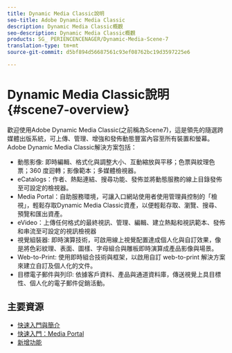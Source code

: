 ```yaml
---
title: Dynamic Media Classic說明
seo-title: Adobe Dynamic Media Classic
description: Dynamic Media Classic概觀
seo-description: Dynamic Media Classic概觀
products: SG_ PERIENCENCENAGER/Dynamic-Media-Scene-7
translation-type: tm+mt
source-git-commit: d5bf894d56687561c93ef08762bc19d3597225e6

---
```



# Dynamic Media Classic說明 {#scene7-overview}

歡迎使用Adobe Dynamic Media Classic(之前稱為Scene7)，這是領先的隨選跨媒體出版系統，可上傳、管理、增強和發佈動態豐富內容至所有裝置和螢幕。Adobe Dynamic Media Classic解決方案包括：

* 動態影像: 即時編輯、格式化與調整大小、互動縮放與平移；色票與紋理色票；360 度迴轉；影像範本；多媒體檢視器。
* eCatalogs：作者、熱點連結、搜尋功能、發佈並將動態服務的線上目錄發佈至可設定的檢視器。
* Media Portal：自助服務環境，可讓入口網站使用者使用管理員控制的「檢視」，輕鬆存取Dynamic Media Classic資產，以便輕鬆存取、瀏覽、搜尋、預覽和匯出資產。
* eVideo：上傳任何格式的最終視訊、管理、編輯、建立熱點和視訊範本、發佈和串流至可設定的視訊檢視器
* 視覺組裝器: 即時演算技術，可啟用線上視覺配置達成個人化與自訂效果，像是將色彩紋理、表面、圖樣、字母組合與雕板即時演算成產品影像與場景。
* Web-to-Print: 使用即時組合技術與框架，以啟用自訂 web-to-print 解決方案來建立自訂及個人化的文件。
* 目標電子郵件與列印: 依據客戶資料、產品與通道資料庫，傳送視覺上具目標性、個人化的電子郵件促銷活動。

## 主要資源

* [快速入門與簡介](/help/scene7-platform-overview.md)
* [快速入門：Media Portal](/help/quick-start-media-portal-administration.md)
* [新增功能](/help/whats-new.md)
